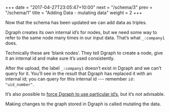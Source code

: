 +++
date = "2017-04-27T23:05:47+10:00"
next = "/schema/3"
prev = "/schema/1"
title = "Adding Data - mutating data"
weight = 2
+++

Now that the schema has been updated we can add data as triples.

Dgraph creates its own internal id’s for nodes, but we need some way to refer to the same node many times in our input data.  That’s what `_:company1` does.  

Technically these are ‘blank nodes’.  They tell Dgraph to create a node, give it an internal id and make sure it’s used consistently.  

After the upload, the label `_:company1` doesn’t exist in
Dgraph and we can’t query for it.  You’ll see in the result that
Dgraph has replaced it with an internal id; you can query for this
internal id --- remember `id: "uid_number"`.

It’s also possible to [force Dgraph to use particular id’s](https://docs.dgraph.io/v0.7.5/query-language/#external-ids-xid), but it’s not advisable.

Making changes to the graph stored in Dgraph is called mutating the data.
